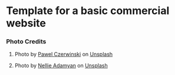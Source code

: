 # Template for a basic commercial website

### Photo Credits
1. Photo by <a href="https://unsplash.com/@pawel_czerwinski?utm_content=creditCopyText&utm_medium=referral&utm_source=unsplash">Pawel Czerwinski</a> on <a href="https://unsplash.com/photos/a-room-with-a-white-ceiling-and-white-walls-9CznAwJkGSQ?utm_content=creditCopyText&utm_medium=referral&utm_source=unsplash">Unsplash</a>
  
2. Photo by <a href="https://unsplash.com/@nellie_adamyan?utm_content=creditCopyText&utm_medium=referral&utm_source=unsplash">Nellie Adamyan</a> on <a href="https://unsplash.com/photos/a-cat-sitting-on-a-bench-in-front-of-a-door-RxS65cysoIA?utm_content=creditCopyText&utm_medium=referral&utm_source=unsplash">Unsplash</a>
  
